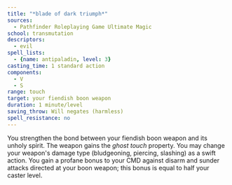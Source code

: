 ```yaml
---
title: "*blade of dark triumph*"
sources:
  - Pathfinder Roleplaying Game Ultimate Magic
school: transmutation
descriptors:
  - evil
spell_lists:
  - {name: antipaladin, level: 3}
casting_time: 1 standard action
components:
  - V
  - S
range: touch
target: your fiendish boon weapon
duration: 1 minute/level
saving_throw: Will negates (harmless)
spell_resistance: no
---
```


You strengthen the bond between your fiendish boon weapon and its unholy spirit. The weapon gains the *ghost touch* property. You may change your weapon's damage type (bludgeoning, piercing, slashing) as a swift action. You gain a profane bonus to your CMD against disarm and sunder attacks directed at your boon weapon; this bonus is equal to half your caster level.

